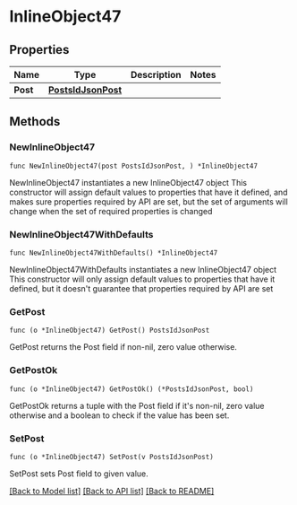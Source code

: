 # InlineObject47

## Properties

Name | Type | Description | Notes
------------ | ------------- | ------------- | -------------
**Post** | [**PostsIdJsonPost**](PostsIdJsonPost.md) |  | 

## Methods

### NewInlineObject47

`func NewInlineObject47(post PostsIdJsonPost, ) *InlineObject47`

NewInlineObject47 instantiates a new InlineObject47 object
This constructor will assign default values to properties that have it defined,
and makes sure properties required by API are set, but the set of arguments
will change when the set of required properties is changed

### NewInlineObject47WithDefaults

`func NewInlineObject47WithDefaults() *InlineObject47`

NewInlineObject47WithDefaults instantiates a new InlineObject47 object
This constructor will only assign default values to properties that have it defined,
but it doesn't guarantee that properties required by API are set

### GetPost

`func (o *InlineObject47) GetPost() PostsIdJsonPost`

GetPost returns the Post field if non-nil, zero value otherwise.

### GetPostOk

`func (o *InlineObject47) GetPostOk() (*PostsIdJsonPost, bool)`

GetPostOk returns a tuple with the Post field if it's non-nil, zero value otherwise
and a boolean to check if the value has been set.

### SetPost

`func (o *InlineObject47) SetPost(v PostsIdJsonPost)`

SetPost sets Post field to given value.



[[Back to Model list]](../README.md#documentation-for-models) [[Back to API list]](../README.md#documentation-for-api-endpoints) [[Back to README]](../README.md)


